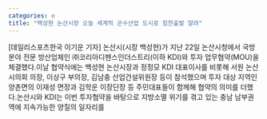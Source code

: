 ```yaml
---
categories: e
title: "백성현 논산시장 오늘 세계적 군수산업 도시로 힘찬출발 알려"
---
```

[데일리스포츠한국 이기운 기자] 논산시(시장 백성현)가 지난 22일 논산시청에서 국방 분야 전문 방산업체인 ㈜코리아디펜스인더스트리(이하 KDI)와 투자 업무협약(MOU)을 체결했다.이날 협약식에는 백성현 논산시장과 정정모 KDI 대표이사를 비롯해 서원 논산시의회 의장, 이상구 부의장, 김남충 산업건설위원장 등이 참석했으며 투자 대상 지역인 양촌면의 이재성 면장과 김학운 이장단장 등 주민대표들이 함께해 협약의 의미를 더했다.논산시와 KDI는 이번 투자협약을 바탕으로 지방소멸 위기를 겪고 있는 충남 남부권역에 지속가능한 양질의 일자리를